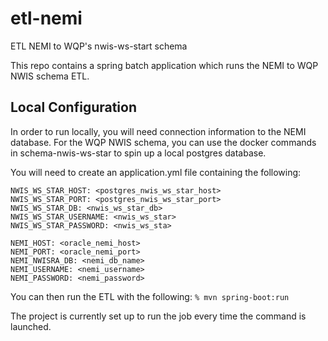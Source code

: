# etl-nemi
ETL NEMI to WQP's nwis-ws-start schema

This repo contains a spring batch application which runs the NEMI to WQP NWIS schema
ETL. 

## Local Configuration
In order to run locally, you will need connection information to the NEMI database. For the WQP NWIS schema, you can use the docker commands in schema-nwis-ws-star to spin up a local postgres database.

You will need to create an application.yml file containing the following:
```
NWIS_WS_STAR_HOST: <postgres_nwis_ws_star_host>
NWIS_WS_STAR_PORT: <postgres_nwis_ws_star_port>
NWIS_WS_STAR_DB: <nwis_ws_star_db>
NWIS_WS_STAR_USERNAME: <nwis_ws_star>
NWIS_WS_STAR_PASSWORD: <nwis_ws_sta>

NEMI_HOST: <oracle_nemi_host>
NEMI_PORT: <oracle_nemi_port>
NEMI_NWISRA_DB: <nemi_db_name>
NEMI_USERNAME: <nemi_username>
NEMI_PASSWORD: <nemi_password>
```

You can then run the ETL with the following:
```% mvn spring-boot:run```

The project is currently set up to run the job every time the command is launched.